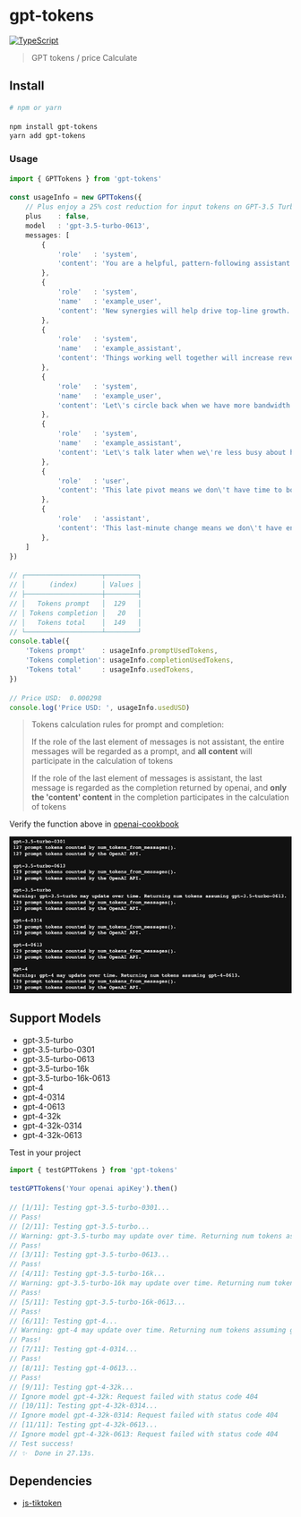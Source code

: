 # gpt-tokens

[![TypeScript](https://img.shields.io/badge/TypeScript-Ready-blue.svg)](https://www.typescriptlang.org/)

> GPT tokens / price Calculate

## Install

```bash
# npm or yarn

npm install gpt-tokens
yarn add gpt-tokens
```

### Usage

```typescript
import { GPTTokens } from 'gpt-tokens'

const usageInfo = new GPTTokens({
    // Plus enjoy a 25% cost reduction for input tokens on GPT-3.5 Turbo (0.0015 per 1K input tokens)
    plus    : false,
    model   : 'gpt-3.5-turbo-0613',
    messages: [
        {
            'role'   : 'system',
            'content': 'You are a helpful, pattern-following assistant that translates corporate jargon into plain English.',
        },
        {
            'role'   : 'system',
            'name'   : 'example_user',
            'content': 'New synergies will help drive top-line growth.',
        },
        {
            'role'   : 'system',
            'name'   : 'example_assistant',
            'content': 'Things working well together will increase revenue.',
        },
        {
            'role'   : 'system',
            'name'   : 'example_user',
            'content': 'Let\'s circle back when we have more bandwidth to touch base on opportunities for increased leverage.',
        },
        {
            'role'   : 'system',
            'name'   : 'example_assistant',
            'content': 'Let\'s talk later when we\'re less busy about how to do better.',
        },
        {
            'role'   : 'user',
            'content': 'This late pivot means we don\'t have time to boil the ocean for the client deliverable.',
        },
        {
            'role'   : 'assistant',
            'content': 'This last-minute change means we don\'t have enough time to complete the entire project for the client.',
        },
    ]
})

// ┌───────────────────┬────────┐
// │      (index)      │ Values │
// ├───────────────────┼────────┤
// │   Tokens prompt   │  129   │
// │ Tokens completion │   20   │
// │   Tokens total    │  149   │
// └───────────────────┴────────┘
console.table({
    'Tokens prompt'    : usageInfo.promptUsedTokens,
    'Tokens completion': usageInfo.completionUsedTokens,
    'Tokens total'     : usageInfo.usedTokens,
})

// Price USD:  0.000298
console.log('Price USD: ', usageInfo.usedUSD)
```

> Tokens calculation rules for prompt and completion:
>
> If the role of the last element of messages is not assistant, the entire messages will be regarded as a prompt, and **all content** will participate in the calculation of tokens
>
> If the role of the last element of messages is assistant, the last message is regarded as the completion returned by openai, and **only the 'content' content** in the completion participates in the calculation of tokens

Verify the function above in [openai-cookbook](https://github.com/openai/openai-cookbook/blob/main/examples/How_to_count_tokens_with_tiktoken.ipynb)

![openai-cookbook.png](openai-cookbook.png)

## Support Models

* gpt-3.5-turbo
* gpt-3.5-turbo-0301
* gpt-3.5-turbo-0613
* gpt-3.5-turbo-16k
* gpt-3.5-turbo-16k-0613
* gpt-4
* gpt-4-0314
* gpt-4-0613
* gpt-4-32k
* gpt-4-32k-0314
* gpt-4-32k-0613

Test in your project

```typescript
import { testGPTTokens } from 'gpt-tokens'

testGPTTokens('Your openai apiKey').then()

// [1/11]: Testing gpt-3.5-turbo-0301...
// Pass!
// [2/11]: Testing gpt-3.5-turbo...
// Warning: gpt-3.5-turbo may update over time. Returning num tokens assuming gpt-3.5-turbo-0613
// Pass!
// [3/11]: Testing gpt-3.5-turbo-0613...
// Pass!
// [4/11]: Testing gpt-3.5-turbo-16k...
// Warning: gpt-3.5-turbo-16k may update over time. Returning num tokens assuming gpt-3.5-turbo-16k-0613
// Pass!
// [5/11]: Testing gpt-3.5-turbo-16k-0613...
// Pass!
// [6/11]: Testing gpt-4...
// Warning: gpt-4 may update over time. Returning num tokens assuming gpt-4-0613
// Pass!
// [7/11]: Testing gpt-4-0314...
// Pass!
// [8/11]: Testing gpt-4-0613...
// Pass!
// [9/11]: Testing gpt-4-32k...
// Ignore model gpt-4-32k: Request failed with status code 404
// [10/11]: Testing gpt-4-32k-0314...
// Ignore model gpt-4-32k-0314: Request failed with status code 404
// [11/11]: Testing gpt-4-32k-0613...
// Ignore model gpt-4-32k-0613: Request failed with status code 404
// Test success!
// ✨  Done in 27.13s.
```

## Dependencies

- [js-tiktoken](https://github.com/dqbd/tiktoken)
